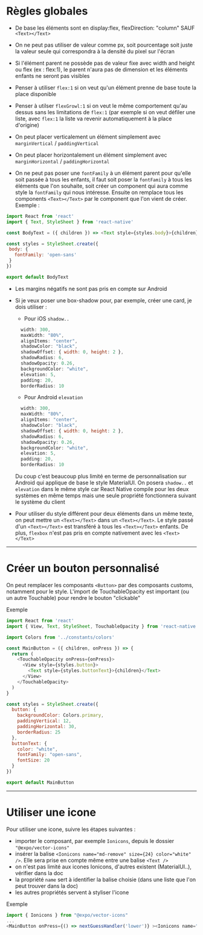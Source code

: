 # Règles globales

- De base les éléments sont en display:flex, flexDirection: "column" SAUF `<Text></Text>`

- On ne peut pas utiliser de valeur comme px, soit pourcentage soit juste la valeur seule qui correspondra à la densité du pixel sur l'écran

- Si l'élément parent ne possède pas de valeur fixe avec width and height ou flex (ex : flex:1), le parent n'aura pas de dimension et les éléments enfants ne seront pas visibles

- Penser à utiliser `flex:1` si on veut qu'un élément prenne de base toute la place disponible

- Penser à utilser `flexGrowl:1` si on veut le même comportement qu'au dessus sans les limitations de `flex:1` (par exemple si on veut défiler une liste, avec `flex:1` la liste va revenir automatiquement à la place d'origine)

- On peut placer verticalement un élément simplement avec `marginVertical` / `paddingVertical`

- On peut placer horizontalement un élément simplement avec `marginHorizontal` / `paddingHorizontal`

- On ne peut pas poser une `fontFamily` à un élément parent pour qu'elle soit passée à tous les enfants, il faut soit poser la `fontFamily` à tous les éléments que l'on souhaite, soit créer un component qui aura comme style la `fontFamily` qui nous intéresse. Ensuite on remplace tous les components `<Text></Text>` par le component que l'on vient de créer.
Exemple :

 ```javascript
import React from 'react'
import { Text, StyleSheet } from 'react-native'

const BodyText = ({ children }) => <Text style={styles.body}>{children}</Text>

const styles = StyleSheet.create({
  body: {
    fontFamily: 'open-sans'
  }
})

export default BodyText

```

- Les margins négatifs ne sont pas pris en compte sur Android

- Si je veux poser une box-shadow pour, par exemple, créer une card, je dois utiliser :
  - Pour iOS `shadow..`
  ```javascript
    width: 300,
    maxWidth: "80%",
    alignItems: "center",
    shadowColor: "black",
    shadowOffset: { width: 0, height: 2 },
    shadowRadius: 6,
    shadowOpacity: 0.26,
    backgroundColor: "white",
    elevation: 5,
    padding: 20,
    borderRadius: 10
   ```
  - Pour Android `elevation`
  ```javascript
    width: 300,
    maxWidth: "80%",
    alignItems: "center",
    shadowColor: "black",
    shadowOffset: { width: 0, height: 2 },
    shadowRadius: 6,
    shadowOpacity: 0.26,
    backgroundColor: "white",
    elevation: 5,
    padding: 20,
    borderRadius: 10
  ```
  Du coup c'est beaucoup plus limité en terme de personnalisation sur Android qui applique de base le style MaterialUI. On posera `shadow..` et `elevation` dans le même style car React Native compile pour les deux systèmes en même temps mais une seule propriété fonctionnera suivant le système du client

- Pour utiliser du style différent pour deux éléments dans un même texte, on peut mettre un `<Text></Text>` dans un `<Text></Text>`. Le style passé d'un `<Text></Text>` est transféré à tous les `<Text></Text>` enfants. De plus, `flexbox` n'est pas pris en compte nativement avec les `<Text></Text>`


--------------------------------
# Créer un bouton personnalisé
On peut remplacer les composants `<Button>` par des composants customs, notamment pour le style. L'import de TouchableOpacity est important (ou un autre Touchable) pour rendre le bouton "clickable"

Exemple
```javascript
import React from 'react'
import { View, Text, StyleSheet, TouchableOpacity } from 'react-native'

import Colors from '../constants/colors'

const MainButton = ({ children, onPress }) => {
  return (
    <TouchableOpacity onPress={onPress}>
      <View style={styles.button}>
        <Text style={styles.buttonText}>{children}</Text>
      </View>
    </TouchableOpacity>
  )
}

const styles = StyleSheet.create({
  button: {
    backgroundColor: Colors.primary,
    paddingVertical: 12,
    paddingHorizontal: 30,
    borderRadius: 25
  },
  buttonText: {
    color: "white",
    fontFamily: "open-sans",
    fontSize: 20
  }
})

export default MainButton
```



--------------------------------
# Utiliser une icone

Pour utiliser une icone, suivre les étapes suivantes :
- importer le composant, par exemple `Ionicons`, depuis le dossier `"@expo/vector-icons"`
- insérer la balise `<Ionicons name="md-remove" size={24} color="white" />`. Elle sera prise en compte même entre une balise `<Text />`
- on n'est pas limité aux icones Ionicons, d'autres existent (MaterialUI..), vérifier dans la doc
- la propriété `name` sert à identifier la balise choisie (dans une liste que l'on peut trouver dans la doc)
- les autres propriétés servent à styliser l'icone

Exemple
```javascript
import { Ionicons } from "@expo/vector-icons"
...
<MainButton onPress={() => nextGuessHandler('lower')} ><Ionicons name="md-remove" size={24} color="white" /></MainButton>
```